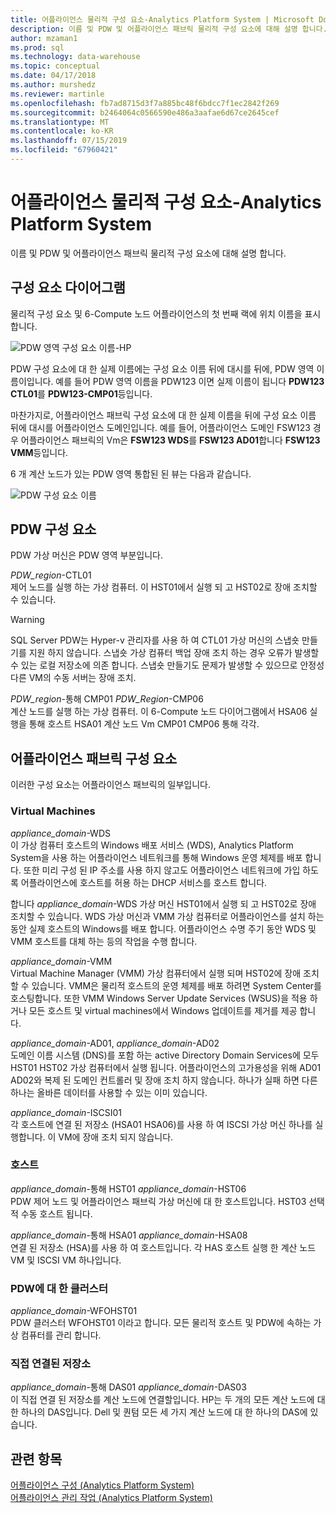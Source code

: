 ```yaml
---
title: 어플라이언스 물리적 구성 요소-Analytics Platform System | Microsoft Docs
description: 이름 및 PDW 및 어플라이언스 패브릭 물리적 구성 요소에 대해 설명 합니다.
author: mzaman1
ms.prod: sql
ms.technology: data-warehouse
ms.topic: conceptual
ms.date: 04/17/2018
ms.author: murshedz
ms.reviewer: martinle
ms.openlocfilehash: fb7ad8715d3f7a885bc48f6bdcc7f1ec2842f269
ms.sourcegitcommit: b2464064c0566590e486a3aafae6d67ce2645cef
ms.translationtype: MT
ms.contentlocale: ko-KR
ms.lasthandoff: 07/15/2019
ms.locfileid: "67960421"
---
```

# <a name="appliance-physical-components---analytics-platform-system"></a>어플라이언스 물리적 구성 요소-Analytics Platform System
이름 및 PDW 및 어플라이언스 패브릭 물리적 구성 요소에 대해 설명 합니다. 
  
<!-- MISSING LINKS See also [HDInsight Physical Components &#40;Analytics Platform System&#41;](hdinsight-physical-components.md).  -->  
  
## <a name="diagrams"></a>구성 요소 다이어그램  
물리적 구성 요소 및 6-Compute 노드 어플라이언스의 첫 번째 랙에 위치 이름을 표시 합니다.  
  
![PDW 영역 구성 요소 이름-HP](./media/pdw-and-appliance-fabric-physical-components/APS_HW_ComponentNames-HP.png "APS_HW_ComponentNames-HP")  
  
PDW 구성 요소에 대 한 실제 이름에는 구성 요소 이름 뒤에 대시를 뒤에, PDW 영역 이름이입니다. 예를 들어 PDW 영역 이름을 PDW123 이면 실제 이름이 됩니다 **PDW123 CTL01**를 **PDW123-CMP01**등입니다.  
  
마찬가지로, 어플라이언스 패브릭 구성 요소에 대 한 실제 이름을 뒤에 구성 요소 이름 뒤에 대시를 어플라이언스 도메인입니다. 예를 들어, 어플라이언스 도메인 FSW123 경우 어플라이언스 패브릭의 Vm은 **FSW123 WDS**를 **FSW123 AD01**합니다 **FSW123 VMM**등입니다.  
  
6 개 계산 노드가 있는 PDW 영역 통합된 된 뷰는 다음과 같습니다.  
  
![PDW 구성 요소 이름](./media/pdw-and-appliance-fabric-physical-components/APS_HW_Names.png "APS_HW_Names")  
  
## <a name="pdw"></a>PDW 구성 요소  
PDW 가상 머신은 PDW 영역 부분입니다.  
  
*PDW_region*-CTL01  
제어 노드를 실행 하는 가상 컴퓨터. 이 HST01에서 실행 되 고 HST02로 장애 조치할 수 있습니다.  
  
> [!WARNING]  
> SQL Server PDW는 Hyper-v 관리자를 사용 하 여 CTL01 가상 머신의 스냅숏 만들기를 지원 하지 않습니다. 스냅숏 가상 컴퓨터 백업 장애 조치 하는 경우 오류가 발생할 수 있는 로컬 저장소에 의존 합니다. 스냅숏 만들기도 문제가 발생할 수 있으므로 안정성 다른 VM의 수동 서버는 장애 조치.  
  
*PDW_region*-통해 CMP01 *PDW_Region*-CMP06  
계산 노드를 실행 하는 가상 컴퓨터. 이 6-Compute 노드 다이어그램에서 HSA06 실행을 통해 호스트 HSA01 계산 노드 Vm CMP01 CMP06 통해 각각.  
  
## <a name="fabric"></a>어플라이언스 패브릭 구성 요소  
이러한 구성 요소는 어플라이언스 패브릭의 일부입니다.  
  
### <a name="virtual-machines"></a>Virtual Machines  
*appliance_domain*-WDS  
이 가상 컴퓨터 호스트의 Windows 배포 서비스 (WDS), Analytics Platform System을 사용 하는 어플라이언스 네트워크를 통해 Windows 운영 체제를 배포 합니다. 또한 미리 구성 된 IP 주소를 사용 하지 않고도 어플라이언스 네트워크에 가입 하도록 어플라이언스에 호스트를 허용 하는 DHCP 서비스를 호스트 합니다.  
  
합니다 *appliance_domain*-WDS 가상 머신 HST01에서 실행 되 고 HST02로 장애 조치할 수 있습니다. WDS 가상 머신과 VMM 가상 컴퓨터로 어플라이언스를 설치 하는 동안 실제 호스트의 Windows를 배포 합니다. 어플라이언스 수명 주기 동안 WDS 및 VMM 호스트를 대체 하는 등의 작업을 수행 합니다.  
  
*appliance_domain*-VMM  
Virtual Machine Manager (VMM) 가상 컴퓨터에서 실행 되며 HST02에 장애 조치할 수 있습니다. VMM은 물리적 호스트의 운영 체제를 배포 하려면 System Center를 호스팅합니다. 또한 VMM Windows Server Update Services (WSUS)을 적용 하거나 모든 호스트 및 virtual machines에서 Windows 업데이트를 제거를 제공 합니다.  
  
*appliance_domain*-AD01, *appliance_domain*-AD02  
도메인 이름 시스템 (DNS)를 포함 하는 active Directory Domain Services에 모두 HST01 HST02 가상 컴퓨터에서 실행 됩니다. 어플라이언스의 고가용성을 위해 AD01 AD02와 복제 된 도메인 컨트롤러 및 장애 조치 하지 않습니다. 하나가 실패 하면 다른 하나는 올바른 데이터를 사용할 수 있는 이미 있습니다.  
  
*appliance_domain*-ISCSI01  
각 호스트에 연결 된 저장소 (HSA01 HSA06)를 사용 하 여 ISCSI 가상 머신 하나를 실행합니다. 이 VM에 장애 조치 되지 않습니다.  
  
### <a name="hosts"></a>호스트  
*appliance_domain*-통해 HST01 *appliance_domain*-HST06  
PDW 제어 노드 및 어플라이언스 패브릭 가상 머신에 대 한 호스트입니다. HST03 선택적 수동 호스트 됩니다.  
  
*appliance_domain*-통해 HSA01 *appliance_domain*-HSA08  
연결 된 저장소 (HSA)를 사용 하 여 호스트입니다. 각 HAS 호스트 실행 한 계산 노드 VM 및 ISCSI VM 하나입니다.  
  
### <a name="cluster-for-pdw"></a>PDW에 대 한 클러스터  
*appliance_domain*-WFOHST01  
PDW 클러스터 WFOHST01 이라고 합니다. 모든 물리적 호스트 및 PDW에 속하는 가상 컴퓨터를 관리 합니다.  
  
### <a name="direct-attached-storage"></a>직접 연결된 저장소  
*appliance_domain*-통해 DAS01 *appliance_domain*-DAS03  
이 직접 연결 된 저장소를 계산 노드에 연결할입니다. HP는 두 개의 모든 계산 노드에 대 한 하나의 DAS입니다. Dell 및 퀀텀 모든 세 가지 계산 노드에 대 한 하나의 DAS에 있습니다.  
  
## <a name="see-also"></a>관련 항목  
<!-- MISSING LINKS [Hardware Configurations &#40;Analytics Platform System&#41;](../architecture/hardware-configurations.md)  -->  
[어플라이언스 구성 &#40;Analytics Platform System&#41;](appliance-configuration.md)  
[어플라이언스 관리 작업 &#40;Analytics Platform System&#41;](appliance-management-tasks.md)  
  
